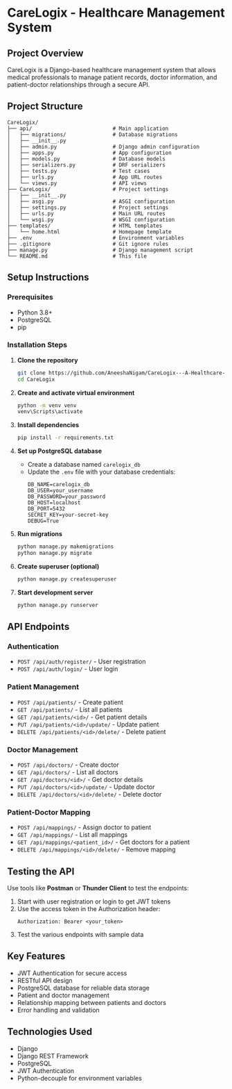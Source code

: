 # CareLogix - Healthcare Management System

## Project Overview

CareLogix is a Django-based healthcare management system that allows medical professionals to manage patient records, doctor information, and patient-doctor relationships through a secure API.

## Project Structure

```
CareLogix/
├── api/                          # Main application
│   ├── migrations/               # Database migrations
│   ├── __init__.py
│   ├── admin.py                  # Django admin configuration
│   ├── apps.py                   # App configuration
│   ├── models.py                 # Database models
│   ├── serializers.py            # DRF serializers
│   ├── tests.py                  # Test cases
│   ├── urls.py                   # App URL routes
│   └── views.py                  # API views
├── CareLogix/                    # Project settings
│   ├── __init__.py
│   ├── asgi.py                   # ASGI configuration
│   ├── settings.py               # Project settings
│   ├── urls.py                   # Main URL routes
│   └── wsgi.py                   # WSGI configuration
├── templates/                    # HTML templates
│   └── home.html                 # Homepage template
├── .env                          # Environment variables
├── .gitignore                    # Git ignore rules
├── manage.py                     # Django management script
└── README.md                     # This file
```

## Setup Instructions

### Prerequisites

- Python 3.8+
- PostgreSQL
- pip

### Installation Steps

1. **Clone the repository**

   ```bash
   git clone https://github.com/AneeshaNigam/CareLogix---A-Healthcare-Management-System.git CareLogix
   cd CareLogix
   ```

2. **Create and activate virtual environment**

   ```bash
   python -m venv venv
   venv\Scripts\activate
   ```

3. **Install dependencies**

   ```bash
   pip install -r requirements.txt
   ```

4. **Set up PostgreSQL database**

   - Create a database named `carelogix_db`
   - Update the `.env` file with your database credentials:
     ```env
     DB_NAME=carelogix_db
     DB_USER=your_username
     DB_PASSWORD=your_password
     DB_HOST=localhost
     DB_PORT=5432
     SECRET_KEY=your-secret-key
     DEBUG=True
     ```

5. **Run migrations**

   ```bash
   python manage.py makemigrations
   python manage.py migrate
   ```

6. **Create superuser (optional)**

   ```bash
   python manage.py createsuperuser
   ```

7. **Start development server**
   ```bash
   python manage.py runserver
   ```

## API Endpoints

### Authentication

- `POST /api/auth/register/` - User registration
- `POST /api/auth/login/` - User login

### Patient Management

- `POST /api/patients/` - Create patient
- `GET /api/patients/` - List all patients
- `GET /api/patients/<id>/` - Get patient details
- `PUT /api/patients/<id>/update/` - Update patient
- `DELETE /api/patients/<id>/delete/` - Delete patient

### Doctor Management

- `POST /api/doctors/` - Create doctor
- `GET /api/doctors/` - List all doctors
- `GET /api/doctors/<id>/` - Get doctor details
- `PUT /api/doctors/<id>/update/` - Update doctor
- `DELETE /api/doctors/<id>/delete/` - Delete doctor

### Patient-Doctor Mapping

- `POST /api/mappings/` - Assign doctor to patient
- `GET /api/mappings/` - List all mappings
- `GET /api/mappings/<patient_id>/` - Get doctors for a patient
- `DELETE /api/mappings/<id>/delete/` - Remove mapping

## Testing the API

Use tools like **Postman** or **Thunder Client** to test the endpoints:

1. Start with user registration or login to get JWT tokens
2. Use the access token in the Authorization header:
   ```
   Authorization: Bearer <your_token>
   ```
3. Test the various endpoints with sample data

## Key Features

- JWT Authentication for secure access
- RESTful API design
- PostgreSQL database for reliable data storage
- Patient and doctor management
- Relationship mapping between patients and doctors
- Error handling and validation

## Technologies Used

- Django
- Django REST Framework
- PostgreSQL
- JWT Authentication
- Python-decouple for environment variables
